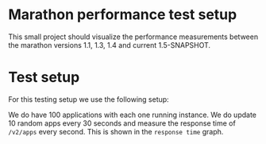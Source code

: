 # Marathon performance test setup

This small project should visualize the performance measurements between the marathon versions 1.1, 1.3, 1.4 and current 1.5-SNAPSHOT.

# Test setup
For this testing setup we use the following setup:

We do have 100 applications with each one running instance. We do update 10 random apps every 30 seconds and measure the response time of `/v2/apps` every second.
This is shown in the `response time` graph.
